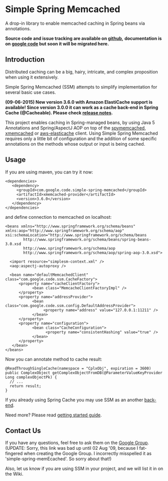 Simple Spring Memcached
=======================

A drop-in library to enable memcached caching in Spring beans via annotations.

**Source code and issue tracking are available on [github](https://github.com/ragnor/simple-spring-memcached),** **documentation is on [google code](https://code.google.com/p/simple-spring-memcached) but soon it will be migrated here.**

## Introduction ##

Distributed caching can be a big, hairy, intricate, and complex proposition when using it extensively.

Simple Spring Memcached (SSM) attempts to simplify implementation for several basic use cases.

**(09-06-2015) New version 3.6.0 with Amazon ElastiCache support is available! Since version 3.0.0 it can work as a cache back-end in Spring Cache (@Cacheable). Please check [release notes](https://code.google.com/p/simple-spring-memcached/wiki/ReleaseNotes).**

This project enables caching in Spring-managed beans, by using Java 5 Annotations and Spring/AspectJ AOP on top of the [spymemcached](http://code.google.com/p/spymemcached/), [xmemcached](http://code.google.com/p/xmemcached/) or [aws-elasticache](https://github.com/amazonwebservices/aws-elasticache-cluster-client-memcached-for-java) client. Using Simple Spring Memcached requires only a little bit of configuration and the addition of some specific annotations on the methods whose output or input is being cached. 


## Usage ##

If you are using maven, you can try it now:

    <dependencies>
       <dependency>
         <groupId>com.google.code.simple-spring-memcached</groupId>
         <artifactId>xmemcached-provider</artifactId>
         <version>3.6.0</version>
       </dependency> 
    </dependencies>

and define connection to memcached on localhost:

    <beans xmlns="http://www.springframework.org/schema/beans" 
    xmlns:aop="http://www.springframework.org/schema/aop"
    xsi:schemaLocation="http://www.springframework.org/schema/beans
            http://www.springframework.org/schema/beans/spring-beans-3.0.xsd
            http://www.springframework.org/schema/aop
            http://www.springframework.org/schema/aop/spring-aop-3.0.xsd">

      <import resource="simplesm-context.xml" />
      <aop:aspectj-autoproxy />

      <bean name="defaultMemcachedClient" class="com.google.code.ssm.CacheFactory">
          <property name="cacheClientFactory">
                <bean class="MemcacheClientFactoryImpl" />
          </property>
          <property name="addressProvider">
                <bean class="com.google.code.ssm.config.DefaultAddressProvider">
                     <property name="address" value="127.0.0.1:11211" />
                </bean>
          </property>
          <property name="configuration">
                <bean class="CacheConfiguration">
                      <property name="consistentHashing" value="true" />
                </bean>
          </property>
       </bean>
    </beans>

Now you can annotate method to cache result:

    @ReadThroughSingleCache(namespace = "CplxObj", expiration = 3600)
    public ComplexObject getComplexObjectFromDB(@ParameterValueKeyProvider Long complexObjectPk) {
      // ...
      return result;
    }

If you already using Spring Cache you may use SSM as an another [back-end](https://code.google.com/p/simple-spring-memcached/wiki/Getting_Started#Spring_3.1_Cache_Integration).

Need more? Please read [getting started guide](https://code.google.com/p/simple-spring-memcached/wiki/Getting_Started).

## Contact Us ##

If you have any questions, feel free to ask them on the [Google Group](http://groups.google.com/group/simple-spring-memecached). (UPDATE: Sorry, this link was bad up until 02 Aug '09, because I fat-fingered when creating the Google Group. I incorrectly misspelled it as 'simple-spring-memEcached'. So sorry about that!)

Also, let us know if you are using SSM in your project, and we will list it in on the Wiki. 
